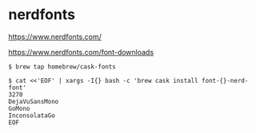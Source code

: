 # nerdfonts


https://www.nerdfonts.com/

https://www.nerdfonts.com/font-downloads


```console
$ brew tap homebrew/cask-fonts
```
```console
$ cat <<'EOF' | xargs -I{} bash -c 'brew cask install font-{}-nerd-font'
3270
DejaVuSansMono
GoMono
InconsolataGo
EOF
```
